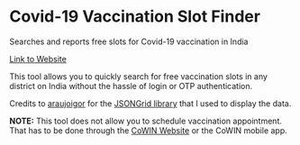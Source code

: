 # Covid-19 Vaccination Slot Finder
Searches and reports free slots for Covid-19 vaccination in India

[Link to Website](https://percyspecter.github.io/covid-vaccination-slot-finder/)

This tool allows you to quickly search for free vaccination slots in any district on India without the hassle of login or OTP authentication.

Credits to [araujoigor](https://github.com/araujoigor) for the [JSONGrid library](https://github.com/araujoigor/json-grid) that I used to display the data.

**NOTE:** This tool does not allow you to schedule vaccination appointment. That has to be done through the [CoWIN Website](https://www.cowin.gov.in) or the CoWIN mobile app.
